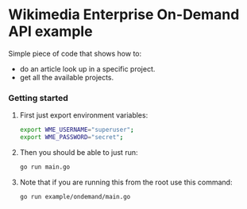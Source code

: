 # Wikimedia Enterprise On-Demand API example

Simple piece of code that shows how to:
- do an article look up in a specific project.
- get all the available projects.

### Getting started

1. First just export environment variables:

    ```bash
    export WME_USERNAME="superuser";
    export WME_PASSWORD="secret";
    ```

1. Then you should be able to just run:

    ```bash
    go run main.go
    ```

1. Note that if you are running this from the root use this command:
    ```bash
    go run example/ondemand/main.go
    ```
